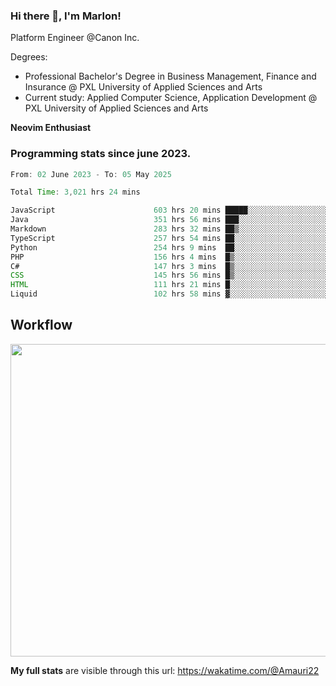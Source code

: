 
### Hi there 👋, I'm Marlon!

Platform Engineer @Canon Inc.

Degrees: 
- Professional Bachelor's Degree in Business Management, Finance and Insurance @ PXL University of Applied Sciences and Arts
- Current study: Applied Computer Science, Application Development @ PXL University of Applied Sciences and Arts

**Neovim Enthusiast**

### Programming stats since june 2023.
<!--START_SECTION:waka-->

```java
From: 02 June 2023 - To: 05 May 2025

Total Time: 3,021 hrs 24 mins

JavaScript                      603 hrs 20 mins █████░░░░░░░░░░░░░░░░░░░░   19.52 %
Java                            351 hrs 56 mins ███░░░░░░░░░░░░░░░░░░░░░░   11.39 %
Markdown                        283 hrs 32 mins ██▒░░░░░░░░░░░░░░░░░░░░░░   09.17 %
TypeScript                      257 hrs 54 mins ██░░░░░░░░░░░░░░░░░░░░░░░   08.35 %
Python                          254 hrs 9 mins  ██░░░░░░░░░░░░░░░░░░░░░░░   08.22 %
PHP                             156 hrs 4 mins  █▒░░░░░░░░░░░░░░░░░░░░░░░   05.05 %
C#                              147 hrs 3 mins  █▒░░░░░░░░░░░░░░░░░░░░░░░   04.76 %
CSS                             145 hrs 56 mins █▒░░░░░░░░░░░░░░░░░░░░░░░   04.72 %
HTML                            111 hrs 21 mins █░░░░░░░░░░░░░░░░░░░░░░░░   03.60 %
Liquid                          102 hrs 58 mins ▓░░░░░░░░░░░░░░░░░░░░░░░░   03.33 %
```

<!--END_SECTION:waka-->

## Workflow
<a href="https://wakatime.com"><img width="750" height="500" src="https://wakatime.com/share/@Amauri22/c9755ad7-b574-44e4-a9ee-ddb3582724ea.png" /></a>

**My full stats** are visible through this url: https://wakatime.com/@Amauri22
